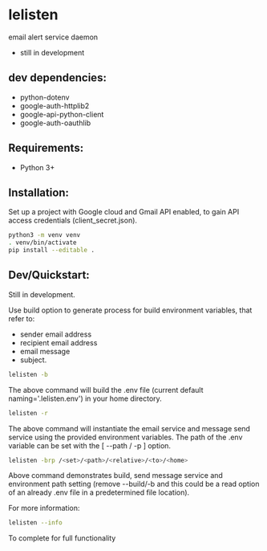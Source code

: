 # lelisten
email alert service daemon
- still in development

## dev dependencies:

- python-dotenv
- google-auth-httplib2
- google-api-python-client
- google-auth-oauthlib

## Requirements:

- Python 3+

## Installation:

Set up a project with Google cloud and Gmail API enabled, to gain API access credentials (client_secret.json).

```sh
python3 -m venv venv
. venv/bin/activate
pip install --editable .
```

## Dev/Quickstart:

Still in development.

Use build option to generate process for build environment variables, that refer to:
- sender email address
- recipient email address
- email message
- subject.

```sh
lelisten -b
```

The above command will build the .env file (current default naming='.lelisten.env') in your home directory.

```sh
lelisten -r
```

The above command will instantiate the email service and message send service using the provided environment variables.
The path of the .env variable can be set with the [ --path / -p ] option.

```sh
lelisten -brp /<set>/<path>/<relative>/<to>/<home>
```

Above command demonstrates build, send message service and environment path setting (remove --build/-b and this could be a read option of an already .env file in a predetermined file location).

For more information:

```sh
lelisten --info
```

To complete for full functionality
